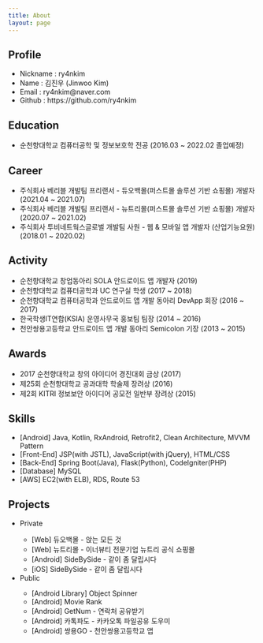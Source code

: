 ```yaml
---
title: About
layout: page
---
```


<h2>Profile</h2>
<ul>
  <li>Nickname : ry4nkim</li>
  <li>Name : 김진우 (Jinwoo Kim)</li>
  <li>Email : ry4nkim@naver.com</li>
  <li>Github : <a href="https://github.com/ry4nkim" style="text-decoration: none;" onmouseover="this.style.textDecoration='underline';" onmouseout="this.style.textDecoration='none';">https://github.com/ry4nkim</a></li>
</ul>

<h2>Education</h2>
<ul>
  <li>순천향대학교 컴퓨터공학 및 정보보호학 전공 (2016.03 ~ 2022.02 졸업예정)</li>
</ul>

<h2>Career</h2>
<ul>
  <li>주식회사 베리블 개발팀 프리랜서 - 듀오백몰(퍼스트몰 솔루션 기반 쇼핑몰) 개발자<br/>(2021.04 ~ 2021.07)</li>
  <li>주식회사 베리블 개발팀 프리랜서 - 뉴트리몰(퍼스트몰 솔루션 기반 쇼핑몰) 개발자<br/>(2020.07 ~ 2021.02)</li>
  <li>주식회사 투비네트웍스글로벌 개발팀 사원 - 웹 & 모바일 앱 개발자 (산업기능요원)<br/>(2018.01 ~ 2020.02)</li>
</ul>

<h2>Activity</h2>
<ul>
  <li>순천향대학교 창업동아리 SOLA 안드로이드 앱 개발자 (2019)</li>
  <li>순천향대학교 컴퓨터공학과 UC 연구실 학생 (2017 ~ 2018)</li>
  <li>순천향대학교 컴퓨터공학과 안드로이드 앱 개발 동아리 DevApp 회장 (2016 ~ 2017)</li>
  <li>한국학생IT연합(KSIA) 운영사무국 홍보팀 팀장 (2014 ~ 2016)</li>
  <li>천안쌍용고등학교 안드로이드 앱 개발 동아리 Semicolon 기장 (2013 ~ 2015)</li>
</ul>

<h2>Awards</h2>
<ul>
  <li>2017 순천향대학교 창의 아이디어 경진대회 금상 (2017)</li>
  <li>제25회 순천향대학교 공과대학 학술제 장려상 (2016)</li>
  <li>제2회 KITRI 정보보안 아이디어 공모전 일반부 장려상 (2015)</li>
</ul>

<h2>Skills</h2>
<ul class="skill-list">
  <li>[Android] Java, Kotlin, RxAndroid, Retrofit2, Clean Architecture, MVVM Pattern</li>
  <li>[Front-End] JSP(with JSTL), JavaScript(with jQuery), HTML/CSS</li>
  <li>[Back-End] Spring Boot(Java), Flask(Python), CodeIgniter(PHP)</li>
  <li>[Database] MySQL</li>
  <li>[AWS] EC2(with ELB), RDS, Route 53</li>
</ul>

<h2>Projects</h2>
<ul>
  <li>Private</li>
  <ul>
    <li>
      <a href="https://www.duoback.co.kr" style="text-decoration: none;" onmouseover="this.style.textDecoration='underline';" onmouseout="this.style.textDecoration='none';">[Web] 듀오백몰 - 앉는 모든 것</a>
    </li>
    <li>
      <a href="https://www.newtreemall.co.kr" style="text-decoration: none;" onmouseover="this.style.textDecoration='underline';" onmouseout="this.style.textDecoration='none';">[Web] 뉴트리몰 - 이너뷰티 전문기업 뉴트리 공식 쇼핑몰</a>
    </li>
    <li>
      <a href="https://play.google.com/store/apps/details?id=com.tbnws.sidebyside" style="text-decoration: none;" onmouseover="this.style.textDecoration='underline';" onmouseout="this.style.textDecoration='none';">[Android] SideBySide - 같이 좀 달립시다</a>
    </li>
    <li>
      <a href="https://itunes.apple.com/kr/app/id1398166366" style="text-decoration: none;" onmouseover="this.style.textDecoration='underline';" onmouseout="this.style.textDecoration='none';">[iOS] SideBySide - 같이 좀 달립시다</a>
    </li>
  </ul>

  <li>Public</li>
  <ul>
    <li>
      <a href="https://github.com/ry4nkim/ObjectSpinner" style="text-decoration: none;" onmouseover="this.style.textDecoration='underline';" onmouseout="this.style.textDecoration='none';">[Android Library] Object Spinner</a>
    </li>
    <li>
      <a href="https://github.com/ry4nkim/android-movie-rank" style="text-decoration: none;" onmouseover="this.style.textDecoration='underline';" onmouseout="this.style.textDecoration='none';">[Android] Movie Rank</a>
    </li>
    <li>[Android] GetNum - 연락처 공유받기</li>
    <li>[Android] 카톡파도 - 카카오톡 파일공유 도우미</li>
    <li>[Android] 쌍용GO - 천안쌍용고등학교 앱</li>
  </ul>
</ul>
